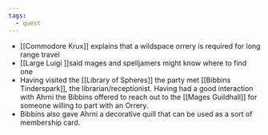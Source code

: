 ```yaml
---
tags:
  - quest
---
```

- [[Commodore Krux]] explains that a wildspace orrery is required for long range travel
- [[Large Luigi ]]said mages and spelljamers might know where to find one
- Having visited the [[Library of Spheres]] the party met [[Bibbins Tinderspark]], the librarian/receptionist. Having had a good interaction with Ahrni the Bibbins offered to reach out to the [[Mages Guildhall]] for someone willing to part with an Orrery. 
- Bibbins also gave Ahrni a decorative quill that can be used as a sort of membership card. 
